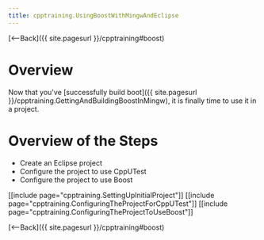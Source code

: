 ```yaml
---
title: cpptraining.UsingBoostWithMingwAndEclipse
---
```

[<--Back]({{ site.pagesurl }}/cpptraining#boost)

# Overview
Now that you've [successfully build boot]({{ site.pagesurl }}/cpptraining.GettingAndBuildingBoostInMingw), it is finally time to use it in a project.

# Overview of the Steps
* Create an Eclipse project
* Configure the project to use CppUTest
* Configure the project to use Boost

[[include page="cpptraining.SettingUpInitialProject"]]
[[include page="cpptraining.ConfiguringTheProjectForCppUTest"]]
[[include page="cpptraining.ConfiguringTheProjectToUseBoost"]]

[<--Back]({{ site.pagesurl }}/cpptraining#boost)